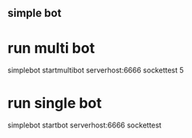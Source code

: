 ## simple bot

# run multi bot 
simplebot startmultibot serverhost:6666 sockettest 5

# run single bot
simplebot startbot serverhost:6666 sockettest
